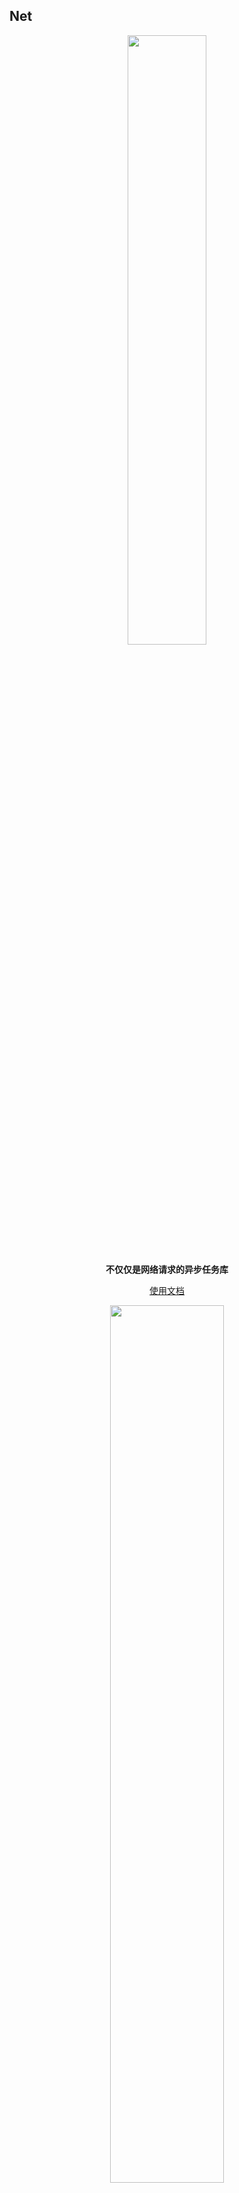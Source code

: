 ## Net

<p align="center"><img src="https://i.imgur.com/YRdJdzG.jpg" width="50%"/></p>

<p align="center"><strong>不仅仅是网络请求的异步任务库</strong></p>

<p align="center"><a href="http://liangjingkanji.github.io/Net/">使用文档</a></p>

<p align="center"><img src="https://i.imgur.com/NFL3tTk.jpg" width="60%"/></p>

<p align="center">
<a href="https://jitpack.io/#liangjingkanji/Net"><img src="https://jitpack.io/v/liangjingkanji/Net.svg"/></a>
<img src="https://img.shields.io/badge/language-kotlin-orange.svg"/>
<img src="https://img.shields.io/badge/license-Apache-blue"/>
<a href="https://jq.qq.com/?_wv=1027&k=vWsXSNBJ"><img src="https://img.shields.io/badge/QQ群-752854893-blue"/></a>
</p>

<p align="center"><img src="https://i.imgur.com/aBe7Ib2.png" align="center" width="30%;" /></p>



Android上不是最强网络任务库, 创新式的网络请求库(针对[Kalle](https://github.com/yanzhenjie/Kalle)网络请求框架进行扩展), 支持协程高并发网络请求 <br>

<br>



Net 1.x 版本为RxJava实现 <br>
Net 2.x 版本为协程实现(开发者无需掌握协程也可以使用)



正在进行的任务

- OkHttp4.8 重构

<br>

主要新增特性

- 代码简洁(最少一行代码发起请求)
- 文档详细
- Kotlin
- 协程(不懂协程也可上手)
- 并发网络请求(马上优化网络速度!)
- 串行网络请求
- 切换线程
- DSL编程
- 全局日志记录器(完美解决日志过长展示不清晰数据加密问题, 比抓包更强大)
- 支持先强制读取缓存后网络请求二次刷新
- 并发请求返回最快请求结果(可返回不同响应数据)
- 方便的缓存处理
- 自动错误信息吐司
- 自动异常捕获
- 自动日志打印异常(任何网络错误可追踪到具体请求接口)
- 自动JSON解析(可解析List)
- 自动处理下拉刷新和上拉加载
- 自动处理分页加载
- 自动缺省页
- 自动处理生命周期
- 自动处理加载对话框
- 协程作用域支持错误和结束回调
- 内置超强轮循器(计时器)



同时完全不影响Kalle的特性

- 九种缓存模式
- 重试次数拦截器
- 重定向拦截器
- 数据库缓存
- 缓存加密
- 上传进度监听
- 下载进度监听
- 断点续传
- 下载文件策略
- 网络连接判断
- 自定义数据转换器
- 网络拦截器
- 重定向
- 自定义请求体
- 全局配置
- Cookie
- SSH证书



<br>

在项目根目录的 build.gradle 添加仓库

```groovy
allprojects {
    repositories {
        // ...
        maven { url 'https://jitpack.io' }
    }
}
```

在 module 的 build.gradle 添加依赖

```groovy
// 协程库(版本自定)
implementation 'org.jetbrains.kotlinx:kotlinx-coroutines-core:1.3.0'
implementation 'org.jetbrains.kotlinx:kotlinx-coroutines-android:1.3.0'

// 支持自动下拉刷新和缺省页的(可选)
implementation 'com.github.liangjingkanji:BRV:1.3.13'

implementation 'com.github.liangjingkanji:Net:2.3.2'
```

<br>

## Contribute

<p align="center">
<img src="https://tva1.sinaimg.cn/large/006tNbRwgy1gaskr305czj30u00wjtcz.jpg" alt="jetbrains" width="15%" />
</p>
<p align="center">
<strong>The project is supported by <a href="https://www.jetbrains.com/">JetBrains</a></strong></p>



## License

```
Licensed under the Apache License, Version 2.0 (the "License");
you may not use this file except in compliance with the License.
You may obtain a copy of the License at

http://www.apache.org/licenses/LICENSE-2.0

Unless required by applicable law or agreed to in writing, software
distributed under the License is distributed on an "AS IS" BASIS,
WITHOUT WARRANTIES OR CONDITIONS OF ANY KIND, either express or implied.
See the License for the specific language governing permissions and
limitations under the License.
```
